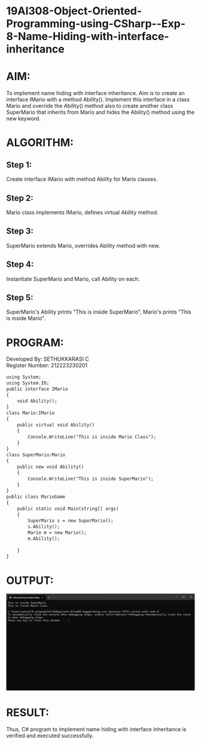 # 19AI308-Object-Oriented-Programming-using-CSharp--Exp-8-Name-Hiding-with-interface-inheritance
# AIM:
To implement name hiding with interface inheritance. Aim is to create an interface IMario with a method Ability(). 
Implement this interface in a class Mario and override the Ability() method also to create another class SuperMario that inherits from Mario and hides the Ability() method using the new keyword.

# ALGORITHM:
## Step 1: 
Create interface IMario with method Ability for Mario classes.
## Step 2: 
Mario class implements IMario, defines virtual Ability method.
## Step 3: 
SuperMario extends Mario, overrides Ability method with new.
## Step 4: 
Instantiate SuperMario and Mario, call Ability on each.
## Step 5: 
SuperMario's Ability prints "This is inside SuperMario", Mario's prints "This is inside Mario".

# PROGRAM:
Developed By: SETHUKKARASI C<br>
Register Number: 212223230201

```
using System;
using System.IO;
public interface IMario
{
    void Ability();
}
class Mario:IMario
{
    public virtual void Ability()
    {
        Console.WriteLine("This is inside Mario Class");
    }
}
class SuperMario:Mario
{
    public new void Ability()
    {
        Console.WriteLine("This is inside SuperMario");
    }
}
public class MarioGame
{
    public static void Main(string[] args)
    {
        SuperMario s = new SuperMario();
        s.Ability();
        Mario m = new Mario();
        m.Ability();

    }
}
```

# OUTPUT:
![output](image.png)

# RESULT:
Thus, C# program to implement name hiding with interface inheritance is verified and executed successfully.